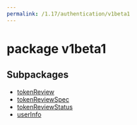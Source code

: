```yaml
---
permalink: /1.17/authentication/v1beta1
---
```


# package v1beta1



## Subpackages

* [tokenReview](authentication-v1beta1-tokenReview.md)
* [tokenReviewSpec](authentication-v1beta1-tokenReviewSpec.md)
* [tokenReviewStatus](authentication-v1beta1-tokenReviewStatus.md)
* [userInfo](authentication-v1beta1-userInfo.md)